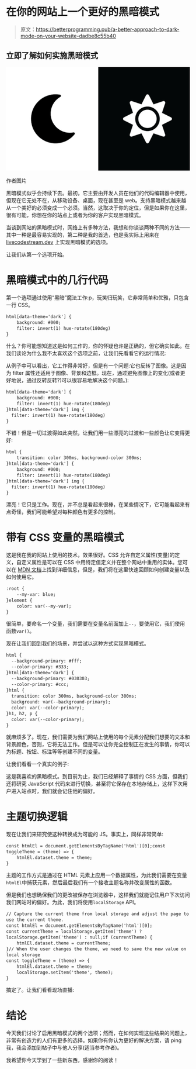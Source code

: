 # 在你的网站上一个更好的黑暗模式

> 原文：<https://betterprogramming.pub/a-better-approach-to-dark-mode-on-your-website-dadbe8c55b40>

## 立即了解如何实施黑暗模式

![](img/02816de335929870663b0fdf8ed913f6.png)

作者图片

黑暗模式似乎会持续下去。最初，它主要由开发人员在他们的代码编辑器中使用，但现在它无处不在，从移动设备、桌面，现在甚至是 web。支持黑暗模式越来越从一个美好的必须变成一个必须。当然，这取决于你的定位，但是如果你在这里，很有可能，你想在你的站点上或者为你的客户实现黑暗模式。

当谈到网站的黑暗模式时，网络上有多种方法，我想和你谈谈两种不同的方法——其中一种是最容易实现的，第二种是我的首选，也是我实际上用来在 [livecodestream.dev](https://livecodestream.dev/) 上实现黑暗模式的选项。

让我们从第一个选项开始。

# 黑暗模式中的几行代码

第一个选项通过使用“黑暗”魔法工作:p，玩笑归玩笑，它非常简单和优雅，只包含一行 CSS。

```
html[data-theme='dark'] {
    background: #000;
    filter: invert(1) hue-rotate(180deg)
}
```

什么？你可能想知道这是如何工作的，你的怀疑也许是正确的，但它确实如此。在我们谈论为什么我不太喜欢这个选项之前，让我们先看看它的运行情况:

从例子中可以看出，它工作得非常好，但是有一个问题:它也反转了图像。这是因为 filter 属性还适用于图像、背景和边框。现在，通过避免图像上的变化(或者更好地说，通过反转反转?)可以很容易地解决这个问题。):

```
html[data-theme='dark'] {
    background: #000;
    filter: invert(1) hue-rotate(180deg)
}html[data-theme='dark'] img {
  filter: invert(1) hue-rotate(180deg)
}
```

不错！但是一切过渡得如此突然，让我们用一些漂亮的过渡和一些颜色让它变得更好:

```
html {
    transition: color 300ms, background-color 300ms;
}html[data-theme='dark'] {
    background: #000;
    filter: invert(1) hue-rotate(180deg)
}html[data-theme='dark'] img {
  filter: invert(1) hue-rotate(180deg)
}
```

漂亮！它只是工作。现在，并不总是看起来很棒，在某些情况下，它可能看起来有点奇怪，我们可能希望对每种颜色有更多的控制。

# 带有 CSS 变量的黑暗模式

这是我在我的网站上使用的技术，效果很好。CSS 允许自定义属性(变量)的定义，自定义属性是可以在 CSS 中用特定值定义并在整个网站中重用的实体。您可以在 [MDN 文档](https://developer.mozilla.org/en-US/docs/Web/CSS/Using_CSS_custom_properties)上找到详细信息，但是，我们将在这里快速回顾如何创建变量以及如何使用它。

```
:root {
    --my-var: blue;
}element {
    color: var(--my-var);
}
```

很简单，要命名一个变量，我们需要在变量名前面加上`--`，要使用它，我们使用函数`var()`。

现在让我们回到我们的场景，并尝试以这种方式实现黑暗模式。

```
html {
  --background-primary: #fff;
  --color-primary: #333;
}html[data-theme='dark'] {
  --background-primary: #030303;
  --color-primary: #ccc;
}html {
  transition: color 300ms, background-color 300ms;
  background: var(--background-primary);
  color: var(--color-primary);
}h1, h2, p {
  color: var(--color-primary);
}
```

就麻烦多了。现在，我们需要为我们网站上使用的每个元素分配我们想要的文本和背景颜色，否则，它将无法工作。但是可以让你完全控制正在发生的事情，你可以为标题、按钮、标注等等创建不同的变量。

让我们看看一个真实的例子:

这是我喜欢的黑暗模式。到目前为止，我们已经解释了事情的 CSS 方面，但我们还将研究 JavaScript 代码来进行切换，甚至将它保存在本地存储上，这样下次用户进入站点时，我们就会记住他的偏好。

# 主题切换逻辑

现在让我们来研究使这种转换成为可能的 JS。事实上，同样非常简单:

```
const htmlEl = document.getElementsByTagName('html')[0];const toggleTheme = (theme) => {
    htmlEl.dataset.theme = theme;
}
```

主题的工作方式是通过在 HTML 元素上应用一个数据属性，为此我们需要在变量`htmlEl`中捕获元素，然后最后我们有一个接收主题名称并改变属性的函数。

但是我们也想确保我们的更改被保存在浏览器中，这样我们就能记住用户下次访问我们网站时的偏好。为此，我们将使用`localStorage` API。

```
// Capture the current theme from local storage and adjust the page to use the current theme.
const htmlEl = document.getElementsByTagName('html')[0];
const currentTheme = localStorage.getItem('theme') ? localStorage.getItem('theme') : null;if (currentTheme) {
    htmlEl.dataset.theme = currentTheme;
}// When the user changes the theme, we need to save the new value on local storage
const toggleTheme = (theme) => {
    htmlEl.dataset.theme = theme;
    localStorage.setItem('theme', theme);
}
```

搞定了。让我们看看现场直播:

# 结论

今天我们讨论了启用黑暗模式的两个选项；然而，在如何实现这些结果的问题上，非常有创造力的人们有更多的选择。如果你有你认为更好的解决方案，请 ping 我，我会添加到帖子中与他人分享(适当参考作者)。

我希望你今天学到了一些新东西，感谢你的阅读！
